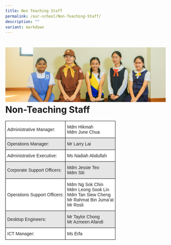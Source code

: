 ```yaml
---
title: Non Teaching Staff
permalink: /our-school/Non-Teaching-Staff/
description: ""
variant: markdown
---
```

![](/images/Banners/banner_ourschool__11_.jpg)
Non-Teaching Staff
==================

<style type="text/css">
.tg  {border-collapse:collapse;border-spacing:0;}
.tg td{border-color:black;border-style:solid;border-width:1px;font-family:Arial, sans-serif;font-size:14px;
  overflow:hidden;padding:10px 5px;word-break:normal;}
.tg th{border-color:black;border-style:solid;border-width:1px;font-family:Arial, sans-serif;font-size:14px;
  font-weight:normal;overflow:hidden;padding:10px 5px;word-break:normal;}
.tg .tg-h5mn{background-color:#E6E6E6;color:#222;text-align:left;vertical-align:middle}
.tg .tg-1ppo{background-color:#FFF;color:#222;text-align:left;vertical-align:middle}
</style>
<table class="tg">
<thead>
  <tr>
    <th class="tg-1ppo">Administrative Manager:</th>
    <th class="tg-1ppo">Mdm Hikmah<br>Mdm June Chua</th>
  </tr>
</thead>
<tbody>
  <tr>
    <td class="tg-h5mn">Operations Manager:</td>
    <td class="tg-h5mn">Mr Larry Lai</td>
  </tr>
  <tr>
    <td class="tg-1ppo">Administrative Executive:</td>
    <td class="tg-1ppo">Ms Nadiah Abdullah</td>
  </tr>
  <tr>
    <td class="tg-h5mn">Corporate Support Officers:</td>
    <td class="tg-h5mn">Mdm Jessie Teo<br>Mdm Siti</td>
  </tr>
  <tr>
    <td class="tg-1ppo">Operations Support Officers:</td>
    <td class="tg-1ppo">Mdm Ng Sok Chin<br>Mdm Leong Sook Lin<br>Mdm Tan Siew Cheng<br>Mr Rahmat Bin Juma’at<br>Mr Rosli</td>
  </tr>
  <tr>
    <td class="tg-h5mn">Desktop Engineers:</td>
    <td class="tg-h5mn">Mr Taylor Chong<br>Mr Azmeen Afandi</td>
  </tr>
  <tr>
    <td class="tg-1ppo">ICT Manager:</td>
    <td class="tg-1ppo">Ms Erfa</td>
  </tr>
</tbody>
</table>